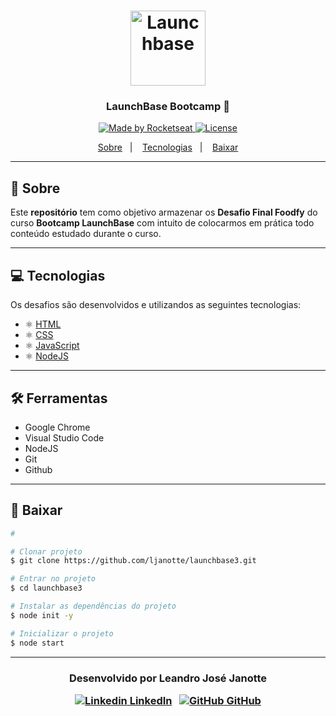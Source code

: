 <h1 align="center">
    <img alt="Launchbase" src="https://storage.googleapis.com/golden-wind/bootcamp-launchbase/logo.png" width="120px" />
</h1>

<h3 align="center">
  LaunchBase Bootcamp 🚀
</h3>

<p align="center">

  <a href="https://rocketseat.com.br">
    <img alt="Made by Rocketseat" src="https://img.shields.io/badge/made%20by-Rocketseat-%23F8952D">
  </a>

  <a href="LICENSE" >
    <img alt="License" src="https://img.shields.io/badge/license-MIT-%23F8952D">
  </a>

</p>

<p align="center">
  <a href="https://github.com/ljanotte/launchbase3#-sobre">Sobre</a>&nbsp;&nbsp;&nbsp;|&nbsp;&nbsp;&nbsp;
  <a href="https://github.com/ljanotte/launchbase3#-tecnologias">Tecnologias</a>&nbsp;&nbsp;&nbsp;|&nbsp;&nbsp;&nbsp;
  <a href="https://github.com/ljanotte/launchbase3#-baixar">Baixar</a>
</p>

---

## 📝 Sobre 

Este **repositório** tem como objetivo armazenar os **Desafio Final Foodfy** do curso **Bootcamp LaunchBase** com intuito de colocarmos em prática todo conteúdo estudado durante o curso.

---

## 💻 Tecnologias 

Os desafios são desenvolvidos e utilizandos as seguintes tecnologias:

- ⚛️ [HTML](https://developer.mozilla.org/pt-BR/docs/Web/HTML)
- ⚛️ [CSS](https://developer.mozilla.org/pt-BR/docs/Web/CSS)
- ⚛️ [JavaScript](https://developer.mozilla.org/pt-BR/docs/Web/JavaScript)
- ⚛️ [NodeJS](https://nodejs.org/en/)


---

## 🛠 Ferramentas

-  Google Chrome
- Visual Studio Code
- NodeJS
- Git
- Github

---

## 💾 Baixar

```bash
# 

# Clonar projeto
$ git clone https://github.com/ljanotte/launchbase3.git

# Entrar no projeto
$ cd launchbase3

# Instalar as dependências do projeto
$ node init -y

# Inicializar o projeto
$ node start
```
---
<h3 align="center">

  Desenvolvido por Leandro José Janotte
  <br/>
  
  <a align="center">
   
   [![Linkedin](https://i.stack.imgur.com/gVE0j.png) LinkedIn](https://www.linkedin.com/in/leandrojanotte/)
&nbsp;
  [![GitHub](https://i.stack.imgur.com/tskMh.png) GitHub](https://github.com/ljanotte)
  </a>
</h3>
